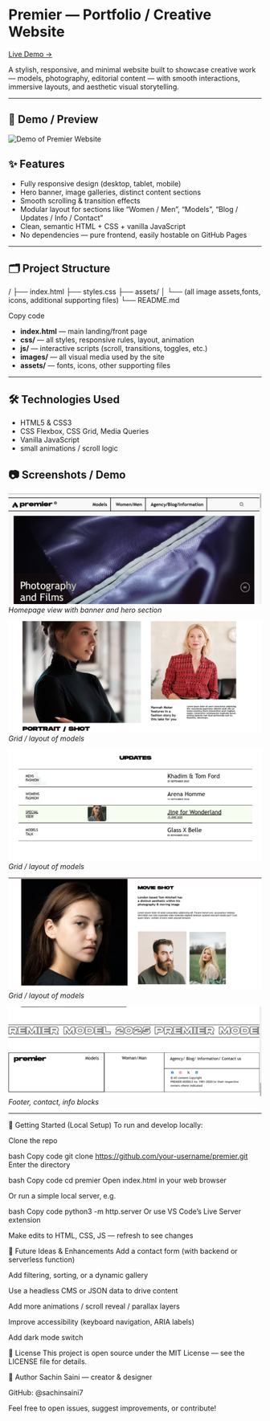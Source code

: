 # Premier — Portfolio / Creative Website

[Live Demo →](https://sachinsaini7.github.io/premier/)

A stylish, responsive, and minimal website built to showcase creative work — models, photography, editorial content — with smooth interactions, immersive layouts, and aesthetic visual storytelling.

---

## 🎥 Demo / Preview

![Demo of Premier Website](./overview/Project_GIF.gif)

## ✨ Features

- Fully responsive design (desktop, tablet, mobile)  
- Hero banner, image galleries, distinct content sections  
- Smooth scrolling & transition effects  
- Modular layout for sections like “Women / Men”, “Models”, “Blog / Updates / Info / Contact”  
- Clean, semantic HTML + CSS + vanilla JavaScript  
- No dependencies — pure frontend, easily hostable on GitHub Pages  

---

## 🗂️ Project Structure

/
├── index.html
├── styles.css
├── assets/
│ └── (all image assets,fonts, icons, additional supporting files)
└── README.md

Copy code

- **index.html** — main landing/front page  
- **css/** — all styles, responsive rules, layout, animation  
- **js/** — interactive scripts (scroll, transitions, toggles, etc.)  
- **images/** — all visual media used by the site  
- **assets/** — fonts, icons, other supporting files  

---

## 🛠️ Technologies Used

- HTML5 & CSS3  
- CSS Flexbox, CSS Grid, Media Queries  
- Vanilla JavaScript  
- small animations / scroll logic  

## 📷 Screenshots / Demo

![Homepage view](./overview/home.jpg)  
*Homepage view with banner and hero section*

![Models section](./overview/home-3.jpg)  
*Grid / layout of models*

![Models section](./overview/model.jpg)  
*Grid / layout of models*

![Models section](./overview/model-2.jpg)  
*Grid / layout of models*

![Contact / Info section](./overview/info.jpg)  
*Footer, contact, info blocks*

---


🚀 Getting Started (Local Setup)
To run and develop locally:

Clone the repo

bash
Copy code
git clone https://github.com/your-username/premier.git
Enter the directory

bash
Copy code
cd premier
Open index.html in your web browser

Or run a simple local server, e.g.

bash
Copy code
python3 -m http.server
Or use VS Code’s Live Server extension

Make edits to HTML, CSS, JS — refresh to see changes

🎯 Future Ideas & Enhancements
Add a contact form (with backend or serverless function)

Add filtering, sorting, or a dynamic gallery

Use a headless CMS or JSON data to drive content

Add more animations / scroll reveal / parallax layers

Improve accessibility (keyboard navigation, ARIA labels)

Add dark mode switch

📝 License
This project is open source under the MIT License — see the LICENSE file for details.

👤 Author
Sachin Saini — creator & designer

GitHub: @sachinsaini7

Feel free to open issues, suggest improvements, or contribute!
